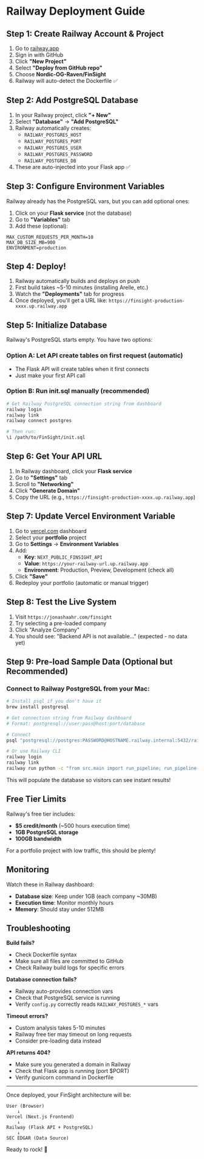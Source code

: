 # Railway Deployment Guide

## Step 1: Create Railway Account & Project

1. Go to [railway.app](https://railway.app)
2. Sign in with GitHub
3. Click **"New Project"**
4. Select **"Deploy from GitHub repo"**
5. Choose **Nordic-OG-Raven/FinSight**
6. Railway will auto-detect the Dockerfile ✅

## Step 2: Add PostgreSQL Database

1. In your Railway project, click **"+ New"**
2. Select **"Database"** → **"Add PostgreSQL"**
3. Railway automatically creates:
   - `RAILWAY_POSTGRES_HOST`
   - `RAILWAY_POSTGRES_PORT`
   - `RAILWAY_POSTGRES_USER`
   - `RAILWAY_POSTGRES_PASSWORD`
   - `RAILWAY_POSTGRES_DB`
4. These are auto-injected into your Flask app ✅

## Step 3: Configure Environment Variables

Railway already has the PostgreSQL vars, but you can add optional ones:

1. Click on your **Flask service** (not the database)
2. Go to **"Variables"** tab
3. Add these (optional):

```
MAX_CUSTOM_REQUESTS_PER_MONTH=10
MAX_DB_SIZE_MB=900
ENVIRONMENT=production
```

## Step 4: Deploy!

1. Railway automatically builds and deploys on push
2. First build takes ~5-10 minutes (installing Arelle, etc.)
3. Watch the **"Deployments"** tab for progress
4. Once deployed, you'll get a URL like: `https://finsight-production-xxxx.up.railway.app`

## Step 5: Initialize Database

Railway's PostgreSQL starts empty. You have two options:

### Option A: Let API create tables on first request (automatic)
- The Flask API will create tables when it first connects
- Just make your first API call

### Option B: Run init.sql manually (recommended)
```bash
# Get Railway PostgreSQL connection string from dashboard
railway login
railway link
railway connect postgres

# Then run:
\i /path/to/FinSight/init.sql
```

## Step 6: Get Your API URL

1. In Railway dashboard, click your **Flask service**
2. Go to **"Settings"** tab
3. Scroll to **"Networking"**
4. Click **"Generate Domain"**
5. Copy the URL (e.g., `https://finsight-production-xxxx.up.railway.app`)

## Step 7: Update Vercel Environment Variable

1. Go to [vercel.com](https://vercel.com) dashboard
2. Select your **portfolio** project
3. Go to **Settings** → **Environment Variables**
4. Add:
   - **Key**: `NEXT_PUBLIC_FINSIGHT_API`
   - **Value**: `https://your-railway-url.up.railway.app`
   - **Environment**: Production, Preview, Development (check all)
5. Click **"Save"**
6. Redeploy your portfolio (automatic or manual trigger)

## Step 8: Test the Live System

1. Visit `https://jonashaahr.com/finsight`
2. Try selecting a pre-loaded company
3. Click "Analyze Company"
4. You should see: "Backend API is not available..." (expected - no data yet)

## Step 9: Pre-load Sample Data (Optional but Recommended)

### Connect to Railway PostgreSQL from your Mac:

```bash
# Install psql if you don't have it
brew install postgresql

# Get connection string from Railway dashboard
# Format: postgresql://user:pass@host:port/database

# Connect
psql "postgresql://postgres:PASSWORD@HOSTNAME.railway.internal:5432/railway"

# Or use Railway CLI
railway login
railway link
railway run python -c "from src.main import run_pipeline; run_pipeline(ticker='NVO', year=2024)"
```

This will populate the database so visitors can see instant results!

## Free Tier Limits

Railway's free tier includes:
- **$5 credit/month** (~500 hours execution time)
- **1GB PostgreSQL storage**
- **100GB bandwidth**

For a portfolio project with low traffic, this should be plenty!

## Monitoring

Watch these in Railway dashboard:
- **Database size**: Keep under 1GB (each company ~30MB)
- **Execution time**: Monitor monthly hours
- **Memory**: Should stay under 512MB

## Troubleshooting

**Build fails?**
- Check Dockerfile syntax
- Make sure all files are committed to GitHub
- Check Railway build logs for specific errors

**Database connection fails?**
- Railway auto-provides connection vars
- Check that PostgreSQL service is running
- Verify `config.py` correctly reads `RAILWAY_POSTGRES_*` vars

**Timeout errors?**
- Custom analysis takes 5-10 minutes
- Railway free tier may timeout on long requests
- Consider pre-loading data instead

**API returns 404?**
- Make sure you generated a domain in Railway
- Check that Flask app is running (port $PORT)
- Verify gunicorn command in Dockerfile

---

Once deployed, your FinSight architecture will be:

```
User (Browser)
    ↓
Vercel (Next.js Frontend)
    ↓
Railway (Flask API + PostgreSQL)
    ↓
SEC EDGAR (Data Source)
```

Ready to rock! 🚀

